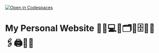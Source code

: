 [![Open in Codespaces](https://classroom.github.com/assets/launch-codespace-7f7980b617ed060a017424585567c406b6ee15c891e84e1186181d67ecf80aa0.svg)](https://classroom.github.com/open-in-codespaces?assignment_repo_id=12872666)
# My Personal Website 💼🏢💻📄🗂📎🗄️🏦📠🖇🖨📱📧
